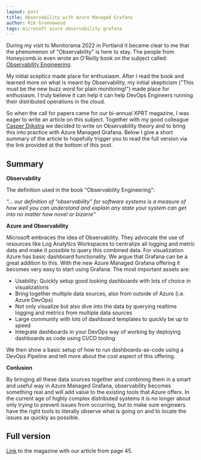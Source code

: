```yaml
---
layout: post
title: Observability with Azure Managed Grafana
author: Rik Groenewoud
tags: microsoft azure observability grafana
---
```


During my visit to Monitorama 2022 in Portland it became clear to me that the phenomenon of "Observability" is here to stay. 
The people from Honeycomb.io  even wrote an O'Reilly book on the subject called: [Observability Engineering](https://info.honeycomb.io/observability-engineering-oreilly-book-2022). 

My initial sceptics  made place for enthusiasm. After I read the book and learned more on what is meant by Observability, my initial skepticism ("This must be the new buzz word for plain monitoring!") made place for enthusiasm. I truly believe it can help it can help DevOps Engineers running their distributed operations in the cloud. 

So when the call for papers came for our bi-annual XPRT magazine, I was eager to write an article on this subject. Together with my good colleague [Casper Dijkstra](https://xpirit.com/team/casper-dijkstra/) we decided to write on Observability theory and to bring this into practice with Azure Managed Grafana. 
Below I give a short summary of the article to hopefully trigger you to read the full version via the link provided at the bottom of this post.
## Summary
**Observability**

The definition used in the book "Observability Engineering": 

*“... our definition of “observability” for software systems is a measure of how well you can understand and explain any state your system can get into no matter how novel or bizarre”*

**Azure and Observability**

Microsoft embraces the idea of Observability. They advocate the use of resources like Log Analytics Workspaces to centralize all logging and metric data and make it possible to query this combined data. 
For visualization Azure has basic dashboard functionality. We argue that Grafana can be a great addition to this.
With the new Azure Managed Grafana offering it becomes very easy to start using Grafana. 
The most important assets are: 

- Usability: Quickly setup good looking dashboards with lots of choice in visualizations
- Bring together multiple data sources, also from outside of Azure (i.e. Azure DevOps)
- Not only visualize but also dive into the data by querying realtime logging and metrics from multiple data sources
- Large community with lots of dashboard templates to quickly be up to speed
- Integrate dashboards in your DevOps way of working by deploying dashboards as code using CI/CD tooling 

We then show a basic setup of how to run dashboards-as-code using a DevOps Pipeline and tell more about the cost aspect of this offering.

**Conlusion**

By bringing all these data sources together and combining them in a smart and useful way in Azure Managed Grafana, observability becomes something real and will add value to the existing tools that Azure offers. In the current age of highly complex distributed systems it is no longer about only trying to prevent issues from occurring, but to make sure engineers have the right tools to literally observe what is going on and to locate the issues as quickly as possible. 

## Full version
[Link](https://xpirit.com/wp-content/uploads/2022/10/Xpirit_XPRT_magazine_13_final.pdf?utm_campaign=Xpirit%20-%20Magazine%2013&utm_source=download-page) to the magazine with our article from page 45.